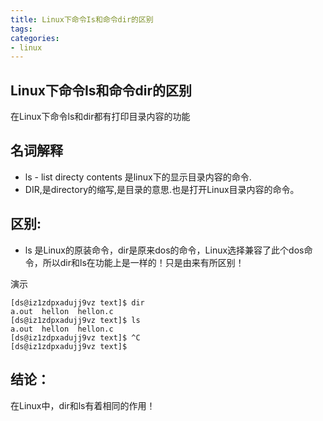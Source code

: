 ```yaml
---
title: Linux下命令Is和命令dir的区别
tags:
categories:
- linux
---
```


## Linux下命令Is和命令dir的区别

<!-- more -->

在Linux下命令ls和dir都有打印目录内容的功能
## 名词解释

 * ls - list directy contents 是linux下的显示目录内容的命令.
 * DIR,是directory的缩写,是目录的意思.也是打开Linux目录内容的命令。

## 区别:
* ls 是Linux的原装命令，dir是原来dos的命令，Linux选择兼容了此个dos命令，所以dir和ls在功能上是一样的！只是由来有所区别！

演示

```
[ds@iz1zdpxadujj9vz text]$ dir
a.out  hellon  hellon.c
[ds@iz1zdpxadujj9vz text]$ ls
a.out  hellon  hellon.c
[ds@iz1zdpxadujj9vz text]$ ^C
[ds@iz1zdpxadujj9vz text]$ 
```

## 结论：
在Linux中，dir和ls有着相同的作用！
